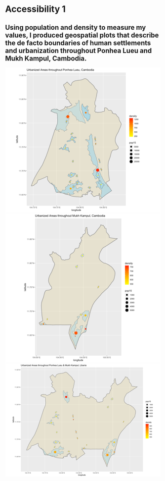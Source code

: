# Accessibility 1

## Using population and density to measure my values, I produced geospatial plots that describe the de facto boundaries of human settlements and urbanization throughout Ponhea Lueu and Mukh Kampul, Cambodia.
 
![](https://raw.githubusercontent.com/dloumeau/data100repository/main/Screen%20Shot%202021-05-17%20at%2010.54.22%20PM.png)
![](https://raw.githubusercontent.com/dloumeau/data100repository/main/Screen%20Shot%202021-05-17%20at%2010.51.39%20PM.png)
![](https://raw.githubusercontent.com/dloumeau/data100repository/main/Screen%20Shot%202021-05-17%20at%2011.00.12%20PM.png)
